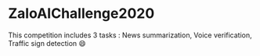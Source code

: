 # ZaloAIChallenge2020
This competition includes 3 tasks : News summarization, Voice verification, Traffic sign detection :smile:
